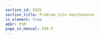 ```yaml
---
section_id: 542b
section_title: Problem site maintenance
is_element: true
abbr: PSM
page_in_manual: 540-5
---
```

